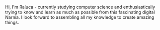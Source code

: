 
Hi, I'm Raluca - currently studying computer science and enthusiastically trying to know and learn as much as possible
from this fascinating digital Narnia. I look forward to assembling all my knowledge to create amazing things.

